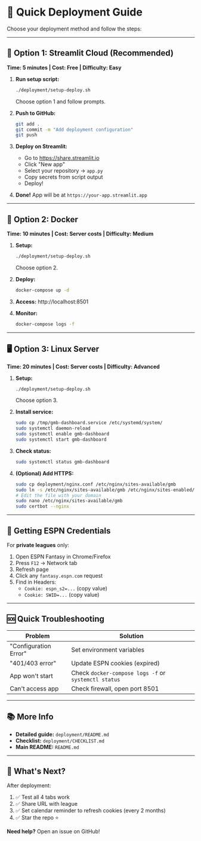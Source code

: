 # 🚀 Quick Deployment Guide

Choose your deployment method and follow the steps:

---

## 🌟 Option 1: Streamlit Cloud (Recommended)
**Time: 5 minutes | Cost: Free | Difficulty: Easy**

1. **Run setup script:**
   ```bash
   ./deployment/setup-deploy.sh
   ```
   Choose option 1 and follow prompts.

2. **Push to GitHub:**
   ```bash
   git add .
   git commit -m "Add deployment configuration"
   git push
   ```

3. **Deploy on Streamlit:**
   - Go to https://share.streamlit.io
   - Click "New app"
   - Select your repository → `app.py`
   - Copy secrets from script output
   - Deploy!

4. **Done!** App will be at `https://your-app.streamlit.app`

---

## 🐳 Option 2: Docker
**Time: 10 minutes | Cost: Server costs | Difficulty: Medium**

1. **Setup:**
   ```bash
   ./deployment/setup-deploy.sh
   ```
   Choose option 2.

2. **Deploy:**
   ```bash
   docker-compose up -d
   ```

3. **Access:** http://localhost:8501

4. **Monitor:**
   ```bash
   docker-compose logs -f
   ```

---

## 🖥️ Option 3: Linux Server
**Time: 20 minutes | Cost: Server costs | Difficulty: Advanced**

1. **Setup:**
   ```bash
   ./deployment/setup-deploy.sh
   ```
   Choose option 3.

2. **Install service:**
   ```bash
   sudo cp /tmp/gmb-dashboard.service /etc/systemd/system/
   sudo systemctl daemon-reload
   sudo systemctl enable gmb-dashboard
   sudo systemctl start gmb-dashboard
   ```

3. **Check status:**
   ```bash
   sudo systemctl status gmb-dashboard
   ```

4. **(Optional) Add HTTPS:**
   ```bash
   sudo cp deployment/nginx.conf /etc/nginx/sites-available/gmb
   sudo ln -s /etc/nginx/sites-available/gmb /etc/nginx/sites-enabled/
   # Edit the file with your domain
   sudo nano /etc/nginx/sites-available/gmb
   sudo certbot --nginx
   ```

---

## 🔑 Getting ESPN Credentials

For **private leagues** only:

1. Open ESPN Fantasy in Chrome/Firefox
2. Press `F12` → Network tab
3. Refresh page
4. Click any `fantasy.espn.com` request
5. Find in Headers:
   - `Cookie: espn_s2=...` (copy value)
   - `Cookie: SWID=...` (copy value)

---

## 🆘 Quick Troubleshooting

| Problem | Solution |
|---------|----------|
| "Configuration Error" | Set environment variables |
| "401/403 error" | Update ESPN cookies (expired) |
| App won't start | Check `docker-compose logs -f` or `systemctl status` |
| Can't access app | Check firewall, open port 8501 |

---

## 📚 More Info

- **Detailed guide:** `deployment/README.md`
- **Checklist:** `deployment/CHECKLIST.md`
- **Main README:** `README.md`

---

## 🎯 What's Next?

After deployment:

1. ✅ Test all 4 tabs work
2. ✅ Share URL with league
3. ✅ Set calendar reminder to refresh cookies (every 2 months)
4. ✅ Star the repo ⭐

**Need help?** Open an issue on GitHub!
